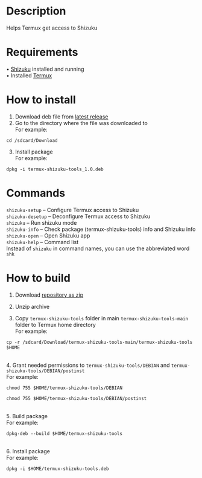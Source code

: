 # Description
Helps Termux get access to Shizuku

# Requirements
• [Shizuku](https://github.com/RikkaApps/Shizuku) installed and running
</br>• Installed [Termux](https://github.com/termux/termux-app)

# How to install
1. Download deb file from [latest release](https://github.com/AlexeiCrystal/termux-shizuku-tools/releases/latest)
2. Go to the directory where the file was downloaded to</br>
For example:</br>
```
cd /sdcard/Download
```
3. Install package</br>
For example:</br>
```
dpkg -i termux-shizuku-tools_1.0.deb
```

# Commands
`shizuku-setup` – Configure Termux access to Shizuku</br>
`shizuku-desetup` – Deconfigure Termux access to Shizuku</br>
`shizuku` – Run shizuku mode</br>
`shizuku-info` – Check package (termux-shizuku-tools) info and Shizuku info</br>
`shizuku-open` – Open Shizuku app</br>
`shizuku-help` – Command list</br>
Instead of `shizuku` in command names, you can use the abbreviated word `shk`

# How to build
1. Download [repository as zip](https://github.com/AlexeiCrystal/termux-shizuku-tools/archive/refs/heads/main.zip)</br>

2. Unzip archive</br>

3. Copy `termux-shizuku-tools` folder in main `termux-shizuku-tools-main` folder to Termux home directory
</br>For example:</br>
```
cp -r /sdcard/Download/termux-shizuku-tools-main/termux-shizuku-tools $HOME
```

</br>4. Grant needed permissions to `termux-shizuku-tools/DEBIAN` and `termux-shizuku-tools/DEBIAN/postinst`
</br>For example:
```
chmod 755 $HOME/termux-shizuku-tools/DEBIAN
```
```
chmod 755 $HOME/termux-shizuku-tools/DEBIAN/postinst
```

</br>5. Build package
</br>For example:
```
dpkg-deb --build $HOME/termux-shizuku-tools
```

</br>6. Install package
</br>For example:
```
dpkg -i $HOME/termux-shizuku-tools.deb
```
